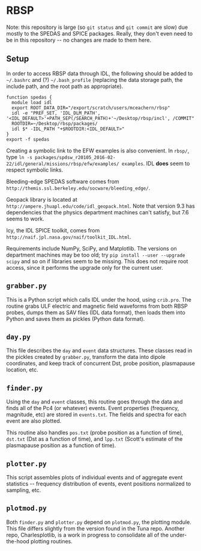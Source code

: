# RBSP

Note: this repository is large (so `git status` and `git commit` are slow) due mostly to the SPEDAS and SPICE packages. Really, they don't even need to be in this repository -- no changes are made to them here. 

## Setup

In order to access RBSP data through IDL, the following should be added to `~/.bashrc` and (?) `~/.bash_profile` (replacing the data storage path, the include path, and the root path as appropriate). 

    function spedas {
      module load idl
      export ROOT_DATA_DIR="/export/scratch/users/mceachern/rbsp"
      idl -e "PREF_SET, 'IDL_DLM_PATH', '<IDL_DEFAULT>'+PATH_SEP(/SEARCH_PATH)+'~/Desktop/rbsp/incl', /COMMIT"
      ROOTDIR=~/Desktop/rbsp/packages/
      idl $* -IDL_PATH "+$ROOTDIR:<IDL_DEFAULT>"
    }
    export -f spedas

Creating a symbolic link to the EFW examples is also convenient. In `rbsp/`, type `ln -s packages/spdsw_r20105_2016-02-22/idl/general/missions/rbsp/efw/examples/ examples`. IDL **does** seem to respect symbolic links. 

Bleeding-edge SPEDAS software comes from `http://themis.ssl.berkeley.edu/socware/bleeding_edge/`. 

Geopack library is located at `http://ampere.jhuapl.edu/code/idl_geopack.html`. Note that version 9.3 has dependencies that the physics department machines can't satisfy, but 7.6 seems to work. 

Icy, the IDL SPICE toolkit, comes from `http://naif.jpl.nasa.gov/naif/toolkit_IDL.html`. 

Requirements include NumPy, SciPy, and Matplotlib. The versions on department machines may be too old; try `pip install --user --upgrade scipy` and so on if libraries seem to be missing. This does not require root access, since it performs the upgrade only for the current user. 

## `grabber.py`

This is a Python script which calls IDL under the hood, using `crib.pro`. The routine grabs ULF electric and magnetic field waveforms from both RBSP probes, dumps them as SAV files (IDL data format), then loads them into Python and saves them as pickles (Python data format). 

## `day.py`

This file describes the `day` and `event` data structures. These classes read in the pickles created by `grabber.py`, transform the data into dipole coordinates, and keep track of concurrent Dst, probe position, plasmapause location, etc. 

## `finder.py`

Using the `day` and `event` classes, this routine goes through the data and finds all of the Pc4 (or whatever) events. Event properties (frequency, magnitude, etc) are stored in `events.txt`. The fields and spectra for each event are also plotted. 

This routine also handles `pos.txt` (probe position as a function of time), `dst.txt` (Dst as a function of time), and `lpp.txt` (Scott's estimate of the plasmapause position as a function of time). 

## `plotter.py`

This script assembles plots of individual events and of aggregate event statistics -- frequency distribution of events, event positions normalized to sampling, etc. 

## `plotmod.py`

Both `finder.py` and `plotter.py` depend on `plotmod.py`, the plotting module. This file differs slightly from the version found in the Tuna repo. Another repo, Charlesplotlib, is a work in progress to consolidate all of the under-the-hood plotting routines. 



